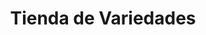 ---
title: "Tienda de Variedades"
url: /ciudad-satelite/tienda-de-variedades-avenida-diego-de-ocana-2/
shop: Lebensmittel
---